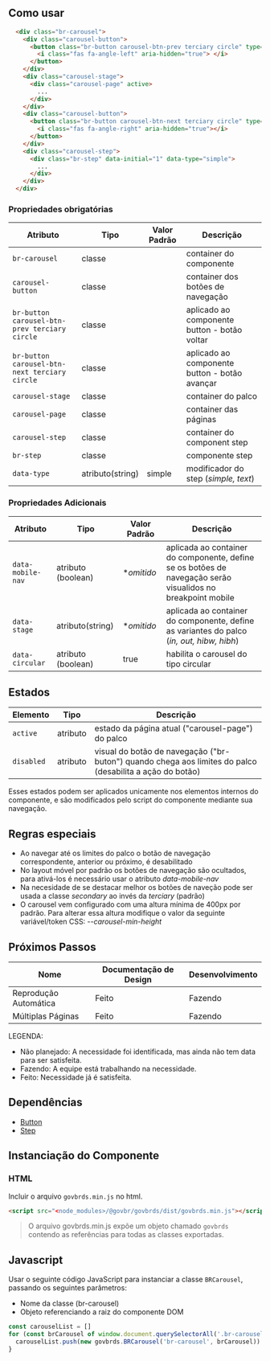 <!-- [version]: # (1.0.0) -->

## Como usar

```html
  <div class="br-carousel">
    <div class="carousel-button">
      <button class="br-button carousel-btn-prev terciary circle" type="button" aria-label="Anterior" aria-controls="null" disabled>
        <i class="fas fa-angle-left" aria-hidden="true"> </i>
      </button>
    </div>
    <div class="carousel-stage">
      <div class="carousel-page" active>
        ...
      </div> 
    </div>
    <div class="carousel-button">
      <button class="br-button carousel-btn-next terciary circle" type="button" aria-label="Próximo" aria-controls="null">
        <i class="fas fa-angle-right" aria-hidden="true"></i>
      </button>
    </div>
    <div class="carousel-step">
      <div class="br-step" data-initial="1" data-type="simple">
        ...
      </div>
    </div>
  </div>
```

### Propriedades obrigatórias

| Atributo               | Tipo   | Valor Padrão | Descrição |
| ---------------------- | ------ |  ------ | -----------------------------------------------|
| `br-carousel`          | classe |  | container do componente
| `carousel-button`      | classe |  | container dos botões de navegação |
| `br-button carousel-btn-prev terciary circle`    | classe |  | aplicado ao componente button - botão voltar|
| `br-button carousel-btn-next terciary circle`    | classe |  | aplicado ao componente button - botão avançar|
| `carousel-stage`       | classe | |container do palco |
| `carousel-page`        | classe | |container das páginas |
| `carousel-step`        | classe | |container do component step |
| `br-step`              | classe | |componente step |
| `data-type`            | atributo(string) | simple | modificador do step (*simple, text*)|

### Propriedades Adicionais

| Atributo               | Tipo     |  Valor Padrão | Descrição |
| ---------------------- | -------- |  ------ | ------------------------- |
| `data-mobile-nav`      | atributo (boolean) | **omitido* | aplicada ao container do componente, define se os botões de navegação serão visualidos no breakpoint mobile|
| `data-stage`           | atributo(string)   | **omitido* | aplicada ao container do componente, define as variantes do palco (*in, out, hibw, hibh*)   |
| `data-circular`        | atributo (boolean) | true       | habilita o carousel do tipo circular |

## Estados

| Elemento        | Tipo     | Descrição                                                                        |
| --------------- | -------- | -------------------------------------------------------------------------------- |
| `active`        | atributo | estado da página atual ("carousel-page") do palco                                     |
| `disabled`      | atributo | visual do botão de navegação ("br-buton") quando chega aos limites do palco (desabilita a ação do botão) |

Esses estados podem ser aplicados unicamente nos elementos internos do componente, e são modificados pelo script do componente mediante sua navegação.

## Regras especiais

- Ao navegar até os limites do palco o botão de navegação correspondente, anterior ou próximo, é desabilitado
- No layout móvel por padrão os botões de navegação são ocultados, para ativá-los é necessário usar o atributo *data-mobile-nav*  
- Na necesidade de se destacar melhor os botões de naveção pode ser usada a classe *secondary* ao invés da *terciary* (padrão)
- O carousel vem configurado com uma altura mínima de 400px por padrão. Para alterar essa altura modifique o valor da seguinte variável/token CSS: *--carousel-min-height*

## Próximos Passos

| Nome                   | Documentação de Design  |  Desenvolvimento |
| ---------------------- | ----------------------- |  --------------- |
| Reprodução Automática  | Feito                   | Fazendo          |
| Múltiplas Páginas      | Feito                   | Fazendo          |

LEGENDA:

- Não planejado: A necessidade foi identificada, mas ainda não tem data para ser satisfeita.
- Fazendo: A equipe está trabalhando na necessidade.
- Feito: Necessidade já é satisfeita.

## Dependências

- [Button](/components/button)
- [Step](/components/step)

## Instanciação do Componente

### HTML

Incluir o arquivo `govbrds.min.js` no html.

```html
<script src="<node_modules>/@govbr/govbrds/dist/govbrds.min.js"></script>
```

> O arquivo govbrds.min.js expõe um objeto chamado `govbrds` contendo as referências para todas as classes exportadas.

## Javascript

Usar o seguinte código JavaScript para instanciar a classe `BRCarousel`, passando os seguintes parâmetros:

- Nome da classe (br-carousel)
- Objeto referenciando a raiz do componente DOM

```javascript
const carouselList = []
for (const brCarousel of window.document.querySelectorAll('.br-carousel')) {
  carouselList.push(new govbrds.BRCarousel('br-carousel', brCarousel))
}
```
